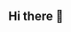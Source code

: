 ## Hi there 👋

<!--
**jaewonnow/jaewonnow** is a ✨ _special_ ✨ repository because its `README.md` (this file) appears on your GitHub profile.
profile-3d-contrib/profile-night-rainbow.svg
Here are some ideas to get you started:

- 🔭 I’m currently working on ...
- 🌱 I’m currently learning ...
- 👯 I’m looking to collaborate on ...
- 🤔 I’m looking for help with ...
- 💬 Ask me about ...
- 📫 How to reach me: ...
- 😄 Pronouns: ...
- ⚡ Fun fact: ...
-->
